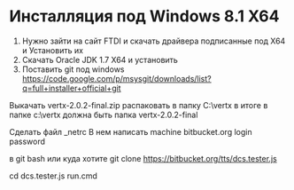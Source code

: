 # Инсталляция под Windows 8.1 X64

 1. Нужно зайти на сайт FTDI и скачать драйвера подписанные под X64 и Установить их
 3. Скачать Oracle JDK 1.7 X64 и установить
 4. Поставить git под windows https://code.google.com/p/msysgit/downloads/list?q=full+installer+official+git


Выкачать vertx-2.0.2-final.zip
распаковать в папку C:\vertx
в итоге в папке c:\vertx должна быть папка vertx-2.0.2-final


Сделать файл _netrc
В нем написать
machine bitbucket.org
login <username>
password <password>

в git bash или куда хотите
git clone https://bitbucket.org/tts/dcs.tester.js

cd dcs.tester.js
run.cmd



